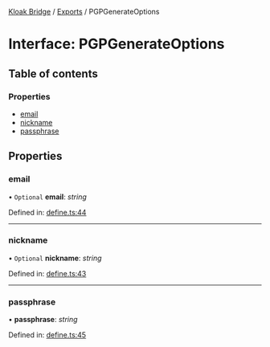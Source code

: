 [Kloak Bridge](../README.md) / [Exports](../modules.md) / PGPGenerateOptions

# Interface: PGPGenerateOptions

## Table of contents

### Properties

- [email](pgpgenerateoptions.md#email)
- [nickname](pgpgenerateoptions.md#nickname)
- [passphrase](pgpgenerateoptions.md#passphrase)

## Properties

### email

• `Optional` **email**: *string*

Defined in: [define.ts:44](https://github.com/CoNET-project/kloak-bridge/blob/985ebb2/src/define.ts#L44)

___

### nickname

• `Optional` **nickname**: *string*

Defined in: [define.ts:43](https://github.com/CoNET-project/kloak-bridge/blob/985ebb2/src/define.ts#L43)

___

### passphrase

• **passphrase**: *string*

Defined in: [define.ts:45](https://github.com/CoNET-project/kloak-bridge/blob/985ebb2/src/define.ts#L45)
